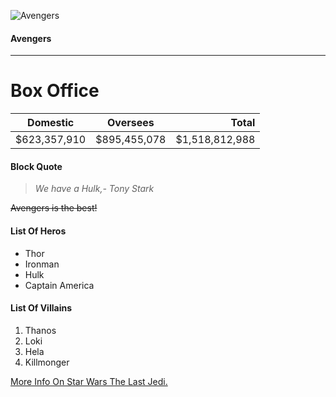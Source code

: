 ![Avengers](https://github.com/akshayjraju/Akshay-Class-work/blob/master/the_avengers.jpg)

#### Avengers
---
Box Office
===

| Domestic      | Oversees      | Total          |
| ------------- |:-------------:| -----:         |
| $623,357,910	|  $895,455,078 | $1,518,812,988 |

#### Block Quote
> _We have a  Hulk,- Tony Stark_

~~Avengers is the best!~~

#### List Of Heros

+ Thor
+ Ironman
+ Hulk
+ Captain America

#### List Of Villains

1. Thanos
1. Loki
1. Hela
1. Killmonger

[More Info On Star Wars The Last Jedi.](README.md)

